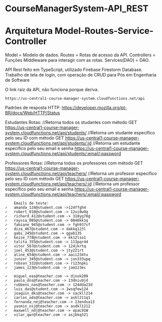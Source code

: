 # CourseManagerSystem-API_REST

# Arquitetura Model-Routes-Service-Controller

Model          = Modelo de dados.
Routes         = Rotas de acesso da API.
Controllers    = Funções Middleware para interagir com as rotas.
Services(DAO)  = DAO.

API Rest feito em TypeScript, utilizado Firebase Firestorm Database.
Trabalho de tela de login, com operação de CRUD para Pós em Engenharia de Software 

O link raiz da API, não funciona porque deriva.

    https://us-central1-course-manager-system.cloudfunctions.net/api

Padrões de resposta HTTP:
    https://developer.mozilla.org/pt-BR/docs/Web/HTTP/Status

Estudantes
    Rotas:
        //Retorna todos os studantes com método GET
        https://us-central1-course-manager-system.cloudfunctions.net/api/students/
        //Retorna um studante específico pelo seu ID com método GET
        https://us-central1-course-manager-system.cloudfunctions.net/api/students/:id
        //Retorna um estudante específico pelo seu email e senha
        https://us-central1-course-manager-system.cloudfunctions.net/api/students/:email/:password

Professores
    Rotas:
        //Retorna todos os professores com método GET
        https://us-central1-course-manager-system.cloudfunctions.net/api/teachers/
        //Retorna um professor específico pelo seu ID com método GET
        https://us-central1-course-manager-system.cloudfunctions.net/api/teachers/:id
        //Retorna um professor específico pelo seu email e senha
        https://us-central1-course-manager-system.cloudfunctions.net/api/teachers/:email/:password

       
        Emails de teste:
    ✓	amanda_124@student.com ->124ffgh4
	✓	robert_018@student.com -> 12ui8w9q
	✓	richard_412@student.com -> 318yg78g
	✓	rayssa_005@student.com -> 0846kk1q
	✓	fabiane_945@student.com -> fgh937sf
	✓	diza_467@student.com -> dakkq123l
	✓	gabi_245@student.com -> ggab135
	✓	keise_778@student.com -> kk12lso1
	✓	talita_355@student.com -> 113pqr44
	✓	vitor_567@student.com -> 124jkrtq
	✓	joel_453@student.com -> jty221rt
	✓	aline_654@student.com -> aaii234tu
	✓	junior_345@student.com -> jun333upq
	✓	robson_332@student.com -> r123npki
	✓	james_123@student.com -> jam123ec

	✓	miguel_eas@teacher.com -> djnuk289
	✓	paulo_dns@teacher.com -> 23dniu9jd
	✓	rubbens_nas@teacher.com -> 124dda23d
	✓	luis_das@student.com -> 1wsqfew124
	✓	joaquin_dks@teacher.com -> sackll214
	✓	carlos_ads@teacher.com -> askl211q1
	✓	fernanda_nej@teacher.com -> 13endsa13
	✓	yasmin_nsj@teacher.com -> asdkl1212
	✓	maxwell_ndj@teacher.com -> opaL91W
	✓	vilar_qwr@teacher.com -> asjbkq321
